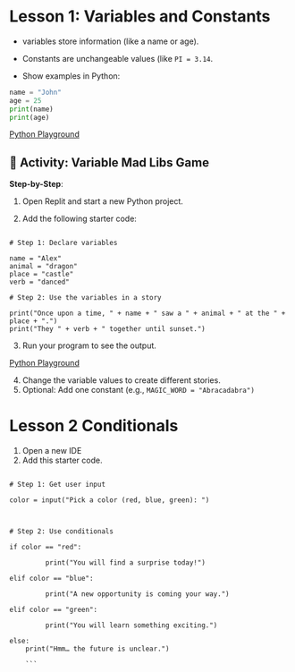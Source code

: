 # Lesson 1: Variables and Constants

- variables store information (like a name or age).

- Constants are unchangeable values (like ```PI = 3.14```.

- Show examples in Python:
```python
name = "John"
age = 25
print(name)
print(age)
```
[Python Playground](https://www.online-python.com/RJV5Z1i4DU)


## 🧪 Activity: Variable Mad Libs Game
**Step-by-Step**:

1. Open Replit and start a new Python project.

2. Add the following starter code:

```
 
# Step 1: Declare variables

name = "Alex"
animal = "dragon"
place = "castle"
verb = "danced"

# Step 2: Use the variables in a story

print("Once upon a time, " + name + " saw a " + animal + " at the " + place + ".")
print("They " + verb + " together until sunset.")

```

3. Run your program to see the output.

[Python Playground](https://www.online-python.com/Q6pTX7u5fH)

4. Change the variable values to create different stories.
5. Optional: Add one constant (e.g., ```MAGIC_WORD = "Abracadabra")```


# Lesson 2 Conditionals

1. Open a new IDE
2. Add this starter code.

```

# Step 1: Get user input

color = input("Pick a color (red, blue, green): ")



# Step 2: Use conditionals

if color == "red":

         print("You will find a surprise today!")

elif color == "blue":

         print("A new opportunity is coming your way.")

elif color == "green":

         print("You will learn something exciting.")

else:
    print("Hmm… the future is unclear.")

    ```